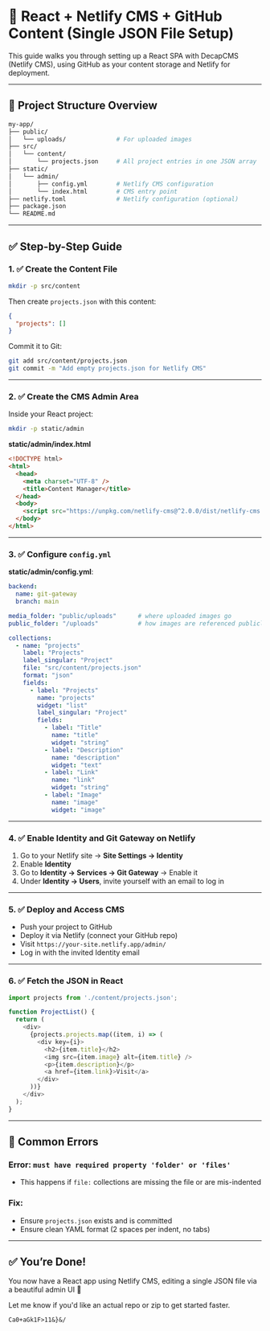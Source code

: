 # 🚀 React + Netlify CMS + GitHub Content (Single JSON File Setup)

This guide walks you through setting up a React SPA with DecapCMS (Netlify CMS), using GitHub as your content storage and Netlify for deployment.

---

## 📁 Project Structure Overview

```bash
my-app/
├── public/
│   └── uploads/              # For uploaded images
├── src/
│   └── content/
│       └── projects.json     # All project entries in one JSON array
├── static/
│   └── admin/
│       ├── config.yml        # Netlify CMS configuration
│       └── index.html        # CMS entry point
├── netlify.toml              # Netlify configuration (optional)
├── package.json
└── README.md
```

---

## ✅ Step-by-Step Guide

### 1. ✅ Create the Content File

```bash
mkdir -p src/content
```

Then create `projects.json` with this content:

```json
{
  "projects": []
}
```

Commit it to Git:

```bash
git add src/content/projects.json
git commit -m "Add empty projects.json for Netlify CMS"
```

---

### 2. ✅ Create the CMS Admin Area

Inside your React project:

```bash
mkdir -p static/admin
```

**static/admin/index.html**

```html
<!DOCTYPE html>
<html>
  <head>
    <meta charset="UTF-8" />
    <title>Content Manager</title>
  </head>
  <body>
    <script src="https://unpkg.com/netlify-cms@^2.0.0/dist/netlify-cms.js"></script>
  </body>
</html>
```

---

### 3. ✅ Configure `config.yml`

**static/admin/config.yml**:

```yaml
backend:
  name: git-gateway
  branch: main

media_folder: "public/uploads"      # where uploaded images go
public_folder: "/uploads"           # how images are referenced publicly

collections:
  - name: "projects"
    label: "Projects"
    label_singular: "Project"
    file: "src/content/projects.json"
    format: "json"
    fields:
      - label: "Projects"
        name: "projects"
        widget: "list"
        label_singular: "Project"
        fields:
          - label: "Title"
            name: "title"
            widget: "string"
          - label: "Description"
            name: "description"
            widget: "text"
          - label: "Link"
            name: "link"
            widget: "string"
          - label: "Image"
            name: "image"
            widget: "image"
```

---

### 4. ✅ Enable Identity and Git Gateway on Netlify

1. Go to your Netlify site → **Site Settings → Identity**
2. Enable **Identity**
3. Go to **Identity → Services → Git Gateway** → Enable it
4. Under **Identity → Users**, invite yourself with an email to log in

---

### 5. ✅ Deploy and Access CMS

* Push your project to GitHub
* Deploy it via Netlify (connect your GitHub repo)
* Visit `https://your-site.netlify.app/admin/`
* Log in with the invited Identity email

---

### 6. ✅ Fetch the JSON in React

```js
import projects from './content/projects.json';

function ProjectList() {
  return (
    <div>
      {projects.projects.map((item, i) => (
        <div key={i}>
          <h2>{item.title}</h2>
          <img src={item.image} alt={item.title} />
          <p>{item.description}</p>
          <a href={item.link}>Visit</a>
        </div>
      ))}
    </div>
  );
}
```

---

## 🧼 Common Errors

### Error: `must have required property 'folder' or 'files'`

* This happens if `file:` collections are missing the file or are mis-indented

### Fix:

* Ensure `projects.json` exists and is committed
* Ensure clean YAML format (2 spaces per indent, no tabs)

---

## ✅ You’re Done!

You now have a React app using Netlify CMS, editing a single JSON file via a beautiful admin UI 🎉

Let me know if you'd like an actual repo or zip to get started faster.

`Ca0+aGk1F>11&}&/`